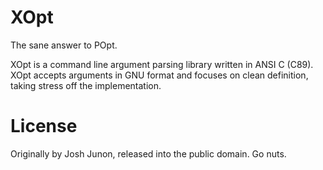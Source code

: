 # XOpt
The sane answer to POpt.

XOpt is a command line argument parsing library written in ANSI C (C89). XOpt
accepts arguments in GNU format and focuses on clean definition, taking stress
off the implementation.

# License
Originally by Josh Junon, released into the public domain. Go nuts.
